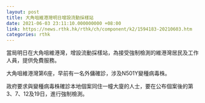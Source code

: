 ```yaml
---
layout: post
title: 大角咀維港灣明日增設流動採樣站
date: 2021-06-03 23:11:10.000000000 +08:00
link: https://news.rthk.hk/rthk/ch/component/k2/1594183-20210603.htm
categories: rthk
---
```


當局明日在大角咀維港灣，增設流動採樣站，為接受強制檢測的維港灣居民及工作人員，提供免費服務。

大角咀維港灣第6座，早前有一名外傭確診，涉及N501Y變種病毒株。

政府要求與變種病毒株確診本地個案同住一幢大廈的人士，要在公布個案後的第3、7、12及19日，進行強制檢測。
